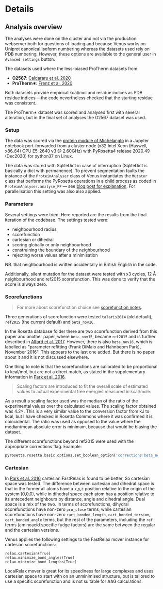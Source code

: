 # Details

## Analysis overview
The analyses were done on the cluster and not via the production webserver both for questions of loading
and because Venus works on Uniprot canonical isoform numbering whereas the datasets used rely on PDB numbering.
However, these options are available to the general user in `Avanced settings` button.

The datasets used where the less-biased ProTherm datasets from

* **O2567**: [Caldararu et al. 2020](https://pubs.acs.org/doi/abs/10.1021/acs.jcim.0c00591)
* **ProTherm&lowast;**: [Frenz et al. 2020](https://www.ncbi.nlm.nih.gov/pmc/articles/PMC7579412/)

Both datasets provide empirical kcal/mol and residue indices as PDB residue indices —the code nevertheless checked
that the starting residue was consistent.

The ProTherm&lowast; dataset was scored and analysed first with several alteration, but in the final set of analyses
the O2567 dataset was used.

### Setup
The data was scored via the [protein module of Michelanglo](https://github.com/matteoferla/MichelaNGLo-protein-module) 
in a Jupyter notebook port-forwarded from a cluster node (x32 Intel Xeon (Haswell, x86_64) CPU E5-2640 v3 @ 2.60GHz)
with PyRosetta4 release 2020.49 (Dec2020) for python37 on Linux.

The data was stored with SqliteDict in case of interruption 
(SqliteDict is basically a dict with permanence). To prevent segmentation faults the instance of the 
`ProteinAnalyser` class of Venus instantiates the `Mutator` class that performs the PyRosetta operations
in a child process as coded in `ProteinAnalyser.analyse_FF` —
see [blog post for explanation](https://blog.matteoferla.com/2020/02/working-around-segmentation-faults-of.html). 
For parallelisation this setting was also also applied.

### Parameters
Several settings were tried. Here reported are the results from the final iteration of the codebase.
The settings tested were:

* neighbourhood radius
* scorefunction
* cartesian or dihedral
* scoring globally or only neighbourhood
* constraining the boundary of the neighbourhood
* rejecting worse values after a minimisation

NB. that neighbourhood is written accidentally in British English in the code.

Additionally, silent mutation for the dataset were tested with x3 cycles, 12 Å neighbourhood and ref2015 scorefunction.
This was done to verify that the score is always zero.

### Scorefunctions

> For more about scorefunction choice see [scorefunction notes](notes/scorefunction.md).

Three generations of scorefunction were tested `talaris2014` (old default), `ref2015` (the current default) and `beta_nov16`.

In the Rosetta database folder there are two scorefunction derived from this paper and another paper, 
where `beta_nov15`, became `ref2015` and is further described in [Alford et al. 2017](https://www.ncbi.nlm.nih.gov/pmc/articles/PMC5717763/).
However, there is also `beta_nov16`, which is labelled as "parameter refitting (Frank DiMaio and Hahnbeom Park), November 2016".
This appears to the last one added. But there is no paper about it and it is not discussed elsewhere.

One thing to note is that the scorefunctions are calibrated to be proportional to kcal/mol, but are not a direct match,
as stated in the supplementary information in [Park et al. 2016](https://dx.doi.org/10.1021/acs.jctc.6b00819).

> Scaling factors are introduced to fit the overall scale of estimated values to actual experimental free energies measured in kcal/mole. 

As a result a scaling factor used was the median of the ratio of the experimental values over the calculated values.
The scaling factor obtained was 4.2&times;. This is a very similar value to the conversion factor from kJ to kcal, 
but I have checked in Rosetta Commons where it was confirmed it is coincidental.
The ratio was used as opposed to the value where the median/mean absolute error is minimum, because that would be
biasing the dataset.

The different scorefunctions beyond ref2015 were used with the appropriate corrections flag. Example:

```python
pyrosetta.rosetta.basic.options.set_boolean_option('corrections:beta_nov16', True)
```

### Cartesian
In [Park et al. 2016](https://www.ncbi.nlm.nih.gov/pmc/articles/PMC5515585/) cartesian FastRelax is found to be better,
So cartesian space was tested.
The difference between cartesian and dihedral space is that in the former all atoms have a x,y,z position
relative to the origin of the system (0,0,0), while in dihedral space each atom has a position relative
to its antecedent neighbours by distance, angle and dihedral angle. Dual space is a mix of the two.
In terms of scorefunctions, dihydral scorefunctions have non-zero `pro_close` terms, while cartesian scorefunctions
have non-zero `cart_bonded_length`, `cart_bonded_torsion`, `cart_bonded_angle` terms, but the rest of the parameters,
including the `ref` terms (aminoacid specific fudge factors) are the same between the regular and the cartesian versions.

Venus applies the following settings to the FastRelax mover instance for cartesian scorefunctions:

    relax.cartesian(True)
    relax.minimize_bond_angles(True)
    relax.minimize_bond_lengths(True)

LocalRelax mover is great for its speediness for large complexes 
and uses cartesian space to start with on an unminimised structure,
but is tailored to use a specific scorefunction and is not suitable for ∆∆G calculations.
